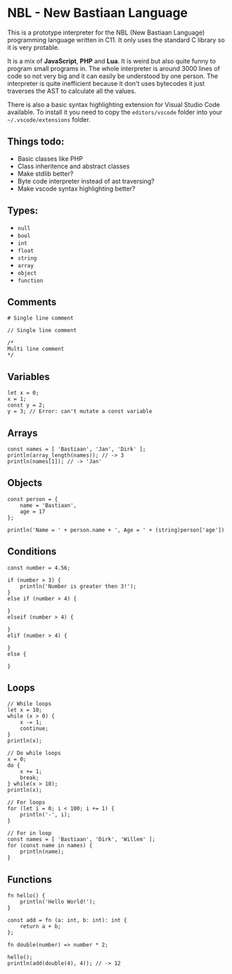 # NBL - New Bastiaan Language
This is a prototype interpreter for the NBL (New Bastiaan Language) programming language written in C11. It only uses the standard C library so it is very protable.

It is a mix of **JavaScript**, **PHP** and **Lua**. It is weird but also quite funny to program small programs in. The whole interpreter is around 3000 lines of code so not very big and it can easily be understood by one person. The interpreter is quite inefficient because it don't uses bytecodes it just traverses the AST to calculate all the values.

There is also a basic syntax highlighting extension for Visual Studio Code available. To install it you need to copy the `editors/vscode` folder into your `~/.vscode/extensions` folder.

## Things todo:
- Basic classes like PHP
- Class inheritence and abstract classes
- Make stdlib better?
- Byte code interpreter instead of ast traversing?
- Make vscode syntax highlighting better?

## Types:
- `null`
- `bool`
- `int`
- `float`
- `string`
- `array`
- `object`
- `function`

## Comments
```
# Single line comment

// Single line comment

/*
Multi line comment
*/
```

## Variables
```
let x = 0;
x = 1;
const y = 2;
y = 3; // Error: can't mutate a const variable
```

## Arrays
```
const names = [ 'Bastiaan', 'Jan', 'Dirk' ];
println(array_length(names)); // -> 3
println(names[1]); // -> 'Jan'
```

## Objects
```
const person = {
    name = 'Bastiaan',
    age = 17
};

println('Name = ' + person.name + ', Age = ' + (string)person['age'])
```

## Conditions
```
const number = 4.56;

if (number > 3) {
    println('Number is greater then 3!');
}
else if (number > 4) {

}
elseif (number > 4) {

}
elif (number > 4) {

}
else {

}
```

## Loops
```
// While loops
let x = 10;
while (x > 0) {
    x -= 1;
    continue;
}
println(x);

// Do while loops
x = 0;
do {
    x += 1;
    break;
} while(x > 10);
println(x);

// For loops
for (let i = 0; i < 100; i += 1) {
    println('-', i);
}

// For in loop
const names = [ 'Bastiaan', 'Dirk', 'Willem' ];
for (const name in names) {
    println(name);
}
```

## Functions
```
fn hello() {
    println('Hello World!');
}

const add = fn (a: int, b: int): int {
    return a + b;
};

fn double(number) => number * 2;

hello();
println(add(double(4), 4)); // -> 12
```
